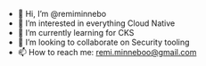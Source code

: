 - 👋 Hi, I’m @remiminnebo
- 👀 I’m interested in everything Cloud Native
- 🌱 I’m currently learning for CKS
- 💞️ I’m looking to collaborate on Security tooling
- 📫 How to reach me:  remi.minneboo@gmail.com

<!---
remiminnebo/remiminnebo is a ✨ special ✨ repository because its `README.md` (this file) appears on your GitHub profile.
You can click the Preview link to take a look at your changes.
--->
